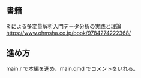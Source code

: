 ## 書籍

R による多変量解析入門データ分析の実践と理論<br>
https://www.ohmsha.co.jp/book/9784274222368/

## 進め方

main.r で本編を進め、main.qmd でコメントをいれる。

